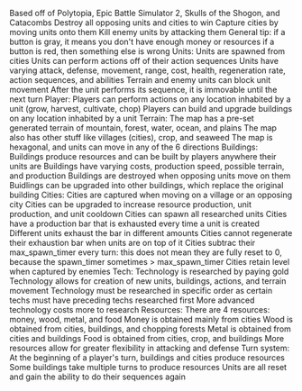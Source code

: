 Based off of Polytopia, Epic Battle Simulator 2, Skulls of the Shogon, and Catacombs
Destroy all opposing units and cities to win
Capture cities by moving units onto them
Kill enemy units by attacking them
General tip: if a button is gray, it means you don't have enough money or resources
if a button is red, then something else is wrong
Units:
  Units are spawned from cities
  Units can perform actions off of their action sequences
  Units have varying attack, defense, movement, range, cost, health, regeneration rate, action sequences, and abilities
  Terrain and enemy units can block unit movement
  After the unit performs its sequence, it is immovable until the next turn
Player:
  Players can perform actions on any location inhabited by a unit (grow, harvest, cultivate, chop)
  Players can build and upgrade buildings on any location inhabited by a unit
Terrain:
  The map has a pre-set generated terrain of mountain, forest, water, ocean, and plains
  The map also has other stuff like villages (cities), crop, and seaweed
  The map is hexagonal, and units can move in any of the 6 directions
Buildings:
  Buildings produce resources and can be built by players anywhere their units are
  Buildings have varying costs, production speed, possible terrain, and production
  Buildings are destroyed when opposing units move on them
  Buidlings can be upgraded into other buildings, which replace the original building
Cities:
  Cities are captured when moving on a village or an opposing city
  Cities can be upgraded to increase resource production, unit production, and unit cooldown
  Cities can spawn all researched units
  Cities have a production bar that is exhausted every time a unit is created
  Different units exhaust the bar in different amounts
  Cities cannot regenerate their exhaustion bar when units are on top of it
  Cities subtrac their max_spawn_timer every turn: this does not mean they are fully reset to 0, because the spawn_timer sometimes > max_spawn_timer
  Cities retain level when captured by enemies
Tech:
  Technology is researched by paying gold
  Technology allows for creation of new units, buildings, actions, and terrain movement
  Technology must be researched in specific order as certain techs must have preceding techs researched first
  More advanced technology costs more to research
Resources:
  There are 4 resources: money, wood, metal, and food
  Money is obtained mainly from cities
  Wood is obtained from cities, buildings, and chopping forests
  Metal is obtained from cities and buildings
  Food is obtained from cities, crop, and buildings
  More resources allow for greater flexibility in attacking and defense
Turn system:
  At the beginning of a player's turn, buildings and cities produce resources
  Some buildings take multiple turns to produce resources
  Units are all reset and gain the ability to do their sequences again
